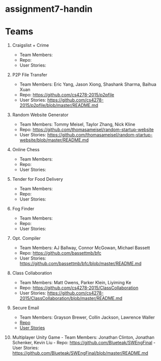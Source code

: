 # assignment7-handin

# Teams

 1. Craigslist + Crime
    - Team Members:  
    - Repo:
    - User Stories:

 2. P2P File Transfer
    - Team Members: Eric Yang, Jason Xiong, Shashank Sharma, Baihua Xuan
    - Repo: https://github.com/cs4278-2015/p2pfile
    - User Stories: https://github.com/cs4278-2015/p2pfile/blob/master/README.md

 3. Random Website Generator
    - Team Members: Tommy Meisel, Taylor Zhang, Nick Kline 
    - Repo: https://github.com/thomasameisel/random-startup-website
    - User Stories: https://github.com/thomasameisel/random-startup-website/blob/master/README.md

 4. Online Chess
    - Team Members:  
    - Repo:
    - User Stories:

 5. Tender for Food Delivery
    - Team Members:  
    - Repo:
    - User Stories:

 6. Fog Finder
    - Team Members:  
    - Repo:
    - User Stories:

 7. Opt. Compiler
    - Team Members: AJ Ballway, Connor McGowan, Michael Bassett
    - Repo: https://github.com/bassettmb/bfc
    - User Stories: https://github.com/bassettmb/bfc/blob/master/README.md

 8. Class Collaboration
    - Team Members: Matt Owens, Parker Klein, Liyiming Ke 
    - Repo: https://github.com/cs4278-2015/ClassCollaboration
    - User Stories: https://github.com/cs4278-2015/ClassCollaboration/blob/master/README.md

 9. Secure Email
    - Team Members: Grayson Brewer, Collin Jackson, Lawrence Waller
    - [Repo](https://github.com/cs4278-2015/SecureEmailing)
    - [User Stories](https://github.com/cs4278-2015/SecureEmailing/blob/master/userStories.md)

 10. Multiplayer Unity Game
    - Team Members: Jonathan Clinton, Jonathan Schenker, Kevin Liu
    - Repo: https://github.com/Blueteak/SWEngFinal
    - User Stories: https://github.com/Blueteak/SWEngFinal/blob/master/README.md
